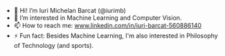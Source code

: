 - 👋 Hi! I’m Iuri Michelan Barcat (@iurimb)
- 👀 I’m interested in Machine Learning and Computer Vision.
- 📫 How to reach me: www.linkedin.com/in/iuri-barcat-560886140
- ⚡ Fun fact: Besides Machine Learning, I'm also interested in Philosophy of Technology (and sports). 


<!---

- 🌱 I’m currently learning ...
- 💞️ I’m looking to collaborate on ...


- 😄 Pronouns: He/Him

iurimb/iurimb is a ✨ special ✨ repository because its `README.md` (this file) appears on your GitHub profile.
You can click the Preview link to take a look at your changes.
--->
